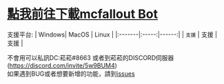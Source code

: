    [點我前往下載mcfallout Bot](https://github.com/rrt467778/mcfallout-Bot/releases)
===============================================================
支援平台:
| Windows| MacOS | Linux |
|:-------|:-----:|------:|
| `支援` |  支援 |   支援 |  

不會用可以私訊DC:菘菘#8663  或者到菘菘的DISCORD伺服器(https://discord.com/invite/5w9BUM4)   
如果遇到BUG或者想要新增的功能，請到[issues](https://github.com/rrt467778/mcfallout-Bot/issues)   
 
